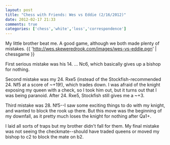 ```yaml
---
layout: post
title: "Chess with Friends: Wes vs Eddie (2/16/2012)"
date: 2012-02-17 21:33
comments: true
categories: ['chess','white','loss','correspondence']
---
```

My little brother beat me. A good game, although we both made plenty of mistakes.
{{ 'http://wes.skeweredrook.com/images/wes-vs-eddie.pgn' | chessgame }}
<!--more-->
First serious mistake was his 14. ... Nc6, which basically gives up a bishop for nothing.

Second mistake was my 24. Rxe5 (instead of the Stockfish-recommended 24. Nf5 at a score of ~+19!), which trades down. I was afraid of the knight exposing my queen with a check, so I took him out, but it turns out that I was being paranoid. After 24. Rxe5, Stockfish still gives me a ~+3.

Third mistake was 28. Nf5--I saw some exciting things to do with my knight, and wanted to block the rook up there. But this move was the beginning of my downfall, as it pretty much loses the knight for nothing after Qa1+.

I laid all sorts of traps but my brother didn't fall for them. My final mistake was not seeing the checkmate--should have traded queens or moved my bishop to c2 to block the mate on b2.

